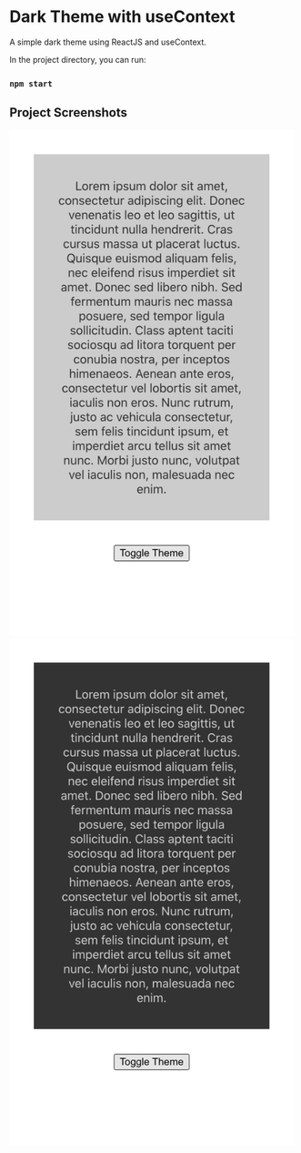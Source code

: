 # Dark Theme with useContext

A simple dark theme using ReactJS and useContext.

In the project directory, you can run:

### `npm start`

## Project Screenshots

<img src="https://github.com/moolenbeek/dark-theme-with-useContext/blob/master/public/images/light.png" width="500">

<img src="https://github.com/moolenbeek/dark-theme-with-useContext/blob/master/public/images/dark.png" width="500">